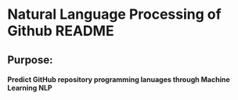 # Natural Language Processing of Github README

## Purpose:
#### Predict GitHub repository programming lanuages through Machine Learning NLP
